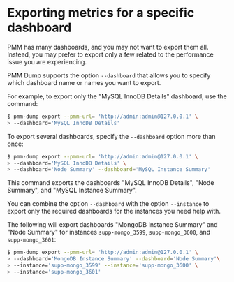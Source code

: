 # Exporting metrics for a specific dashboard

PMM has many dashboards, and you may not want to export them all. Instead, you may prefer to export only a few related to the performance issue you are experiencing.

PMM Dump supports the option `--dashboard` that allows you to specify which dashboard name or names you want to export.

For example, to export only the "MySQL InnoDB Details" dashboard, use the command:

``` {.bash data-prompt="$" }
$ pmm-dump export --pmm-url= 'http://admin:admin@127.0.0.1' \
> --dashboard='MySQL InnoDB Details'
```

To export several dashboards, specify the `--dashboard` option more than once:

``` {.bash data-prompt="$" }
$ pmm-dump export --pmm-url= 'http://admin:admin@127.0.0.1' \
> --dashboard='MySQL InnoDB Details' \
> --dashboard='Node Summary' --dashboard='MySQL Instance Summary'
```

This command exports the dashboards "MySQL InnoDB Details", "Node Summary", and "MySQL Instance Summary".

You can combine the option `--dashboard` with the option `--instance` to export only the required dashboards for the instances you need help with.

The following will export dashboards "MongoDB Instance Summary" and "Node Summary" for instances `supp-mongo_3599`, `supp-mongo_3600`, and `supp-mongo_3601`:

``` {.bash data-prompt="$" }
$ pmm-dump export --pmm-url= 'http://admin:admin@127.0.0.1' \
> --dashboard='MongoDB Instance Summary' --dashboard='Node Summary'\
> --instance='supp-mongo_3599' --instance='supp-mongo_3600' \
> --instance='supp-mongo_3601'
```


